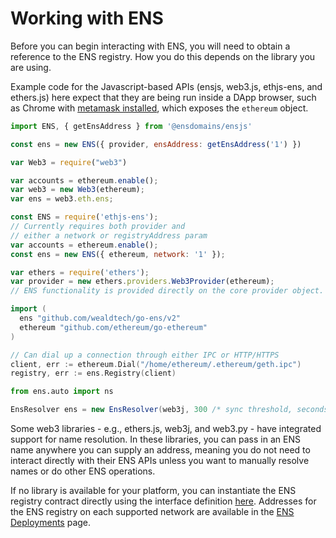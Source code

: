 # Working with ENS

Before you can begin interacting with ENS, you will need to obtain a reference to the ENS registry. How you do this depends on the library you are using.

Example code for the Javascript-based APIs \(ensjs, web3.js, ethjs-ens, and ethers.js\) here expect that they are being run inside a DApp browser, such as Chrome with [metamask installed](https://metamask.github.io/metamask-docs/Main_Concepts/Getting_Started), which exposes the `ethereum` object.



```javascript
import ENS, { getEnsAddress } from '@ensdomains/ensjs'

const ens = new ENS({ provider, ensAddress: getEnsAddress('1') })
```

```javascript
var Web3 = require("web3")

var accounts = ethereum.enable();
var web3 = new Web3(ethereum);
var ens = web3.eth.ens;
```

```javascript
const ENS = require('ethjs-ens');
// Currently requires both provider and
// either a network or registryAddress param
var accounts = ethereum.enable();
const ens = new ENS({ ethereum, network: '1' });
```

```javascript
var ethers = require('ethers');
var provider = new ethers.providers.Web3Provider(ethereum);
// ENS functionality is provided directly on the core provider object.
```

```go
import (
  ens "github.com/wealdtech/go-ens/v2"
  ethereum "github.com/ethereum/go-ethereum"
)

// Can dial up a connection through either IPC or HTTP/HTTPS
client, err := ethereum.Dial("/home/ethereum/.ethereum/geth.ipc")
registry, err := ens.Registry(client)
```

```python
from ens.auto import ns
```

```java
EnsResolver ens = new EnsResolver(web3j, 300 /* sync threshold, seconds */);
```


Some web3 libraries - e.g., ethers.js, web3j, and web3.py - have integrated support for name resolution. In these libraries, you can pass in an ENS name anywhere you can supply an address, meaning you do not need to interact directly with their ENS APIs unless you want to manually resolve names or do other ENS operations.

If no library is available for your platform, you can instantiate the ENS registry contract directly using the interface definition [here](https://github.com/ensdomains/ens/blob/master/contracts/ENS.sol). Addresses for the ENS registry on each supported network are available in the [ENS Deployments](../ens-deployments.md) page.

